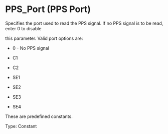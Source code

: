 # PPS_Port (PPS Port)

Specifies the port used to read the PPS signal. If no PPS signal is to be read, enter 0 to disable

this parameter. Valid port options are:

- 0 - No PPS signal

- C1

- C2

- SE1

- SE2

- SE3

- SE4

These are predefined constants.

Type: Constant
